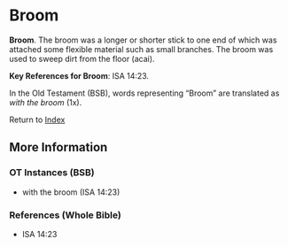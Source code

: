 # Broom
**Broom**. 
The broom was a longer or shorter stick to one end of which was attached some flexible material such as small branches. The broom was used to sweep dirt from the floor (acai). 


**Key References for Broom**: 
ISA 14:23. 


In the Old Testament (BSB), words representing “Broom” are translated as 
*with the broom* (1x). 




Return to [Index](00-Index.md)

## More Information

### OT Instances (BSB)

* with the broom (ISA 14:23)



### References (Whole Bible)

* ISA 14:23



